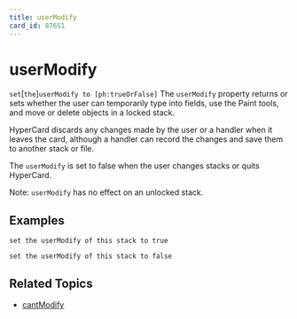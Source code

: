 ```yaml
---
title: userModify
card_id: 87651
---
```


# userModify

` set `[`the`]` userModify to [ph:trueOrFalse] ` The `userModify` property returns or sets whether the user can temporarily type into fields, use the Paint tools, and move or delete objects in a locked stack.

HyperCard discards any changes made by the user or a handler when it leaves the card, although a handler can record the changes and save them to another stack or file. 

 The `userModify` is set to false when the user changes stacks or quits HyperCard.

Note: `userModify` has no effect on an unlocked stack. 


## Examples

```
set the userModify of this stack to true

set the userModify of this stack to false
```

## Related Topics

* [cantModify](/HyperTalkReference/properties/cantModify)
